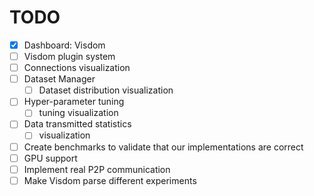 # TODO

- [x] Dashboard: Visdom
- [ ] Visdom plugin system
- [ ] Connections visualization
- [ ] Dataset Manager 
  - [ ] Dataset distribution visualization
- [ ] Hyper-parameter tuning
  - [ ] tuning visualization
- [ ] Data transmitted statistics
  - [ ] visualization
- [ ] Create benchmarks to validate that our implementations are correct
- [ ] GPU support
- [ ] Implement real P2P communication
- [ ] Make Visdom parse different experiments
